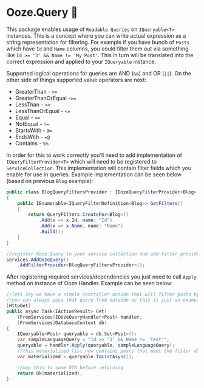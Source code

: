 # Ooze.Query 🔎
This package enables usage of `Readable Queries` on `IQueryable<T>` instances. This is a concept where you can write actual
expression as a string representation for filtering. For example if you have bunch of `Posts` which have `Id` and `Name` columns, you could filter them out via something like `Id >= '3' && Name != 'My Post'`. This in turn will be translated into the correct expression and applied to your `IQueryable` instance.

Supported logical operations for queries are AND (`&&`) and OR (`||`). On the other side of things supported value
operators are next:
 * GreaterThan - `>>`
 * GreaterThanOrEqual -`>=`
 * LessThan - `<<`
 * LessThanOrEqual - `<=`
 * Equal - `==`
 * NotEqual - `!=`
 * StartsWith - `@=`
 * EndsWith - `=@`
 * Contains - `%%`

In order for this to work correctly you'll need to add implementation of `IQueryFilterProvider<T>` which will need
to be registered to `ServiceCollection`. This implementation will contain filter fields which you enable for use in queries. Example implementation can be seen below (based on previous `Blog` example):

```csharp
public class BlogQueryFiltersProvider : IOozeQueryFilterProvider<Blog>
{
    public IEnumerable<IQueryFilterDefinition<Blog>> GetFilters()
    {
        return QueryFilters.CreateFor<Blog>()
            .Add(x => x.Id, name: "Id")
            .Add(x => x.Name, name: "Name")
            .Build();
    }
}

//register Ooze.Query to your service collection and add filter provider for your type
services.AddOozeQuery()
    .AddFilterProvider<BlogQueryFiltersProvider>();
```

After registering required services/dependencies you just need to call `Apply` method on instance of Ooze Handler. Example can be seen below:

```csharp
//lets say we have a simple controller action that will filter posts by hardcoded query
//you can always pass that query from outside as this is just an example
[HttpGet]
public async Task<IActionResult> Get(
    [FromServices]IOozeQueryHandler<Post> handler,
    [FromServices]DatabaseContext db)
{
    IQueryable<Post> queryable = db.Set<Post>();
    var sampleLanguageQuery = "Id >> '3' && Name != 'Test'";
    queryable = handler.Apply(queryable, sampleLanguageQuery);
    //this materialized list now contains posts that meet the filter above
    var materialized = queryable.ToListAsync();

    //map this to some DTO before returning
    return Ok(materialized);
}
```